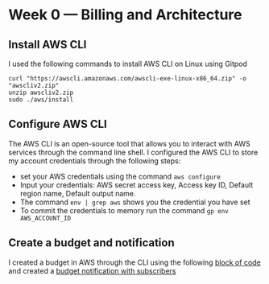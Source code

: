 # Week 0 — Billing and Architecture
## Install AWS CLI
I used the following commands to install AWS CLI on Linux using Gitpod
```
curl "https://awscli.amazonaws.com/awscli-exe-linux-x86_64.zip" -o "awscliv2.zip"
unzip awscliv2.zip
sudo ./aws/install

```
## Configure AWS CLI
The AWS CLI is an open-source tool that allows you to interact with AWS services through the command line shell.
I configured the AWS CLI to store my account credentials through the following steps:
- set your AWS credentials using the command ```aws configure```
- Input your credentials: AWS secret access key, Access key ID, Default region name, Default output name.
- The command ```env | grep aws``` shows you the credential you have set
- To commit the credentials to memory run the command ```gp env AWS_ACCOUNT_ID```

## Create a budget and notification
I created a budget in AWS through the CLI using the following [block of code](aws/json/budget.json) and created a [budget notification with subscribers](budget-notification-with-subscribers.json)
